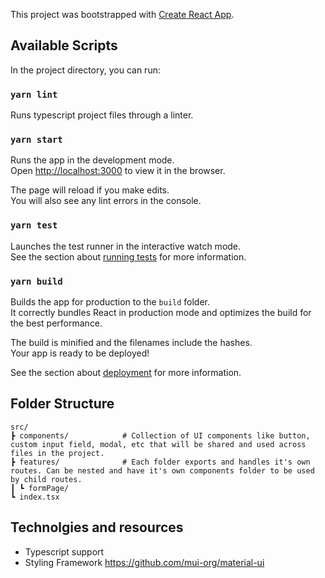 This project was bootstrapped with [Create React App](https://github.com/facebook/create-react-app).

## Available Scripts

In the project directory, you can run:

### `yarn lint`

Runs typescript project files through a linter.

### `yarn start`

Runs the app in the development mode.\
Open [http://localhost:3000](http://localhost:3000) to view it in the browser.

The page will reload if you make edits.\
You will also see any lint errors in the console.

### `yarn test`

Launches the test runner in the interactive watch mode.\
See the section about [running tests](https://facebook.github.io/create-react-app/docs/running-tests) for more information.

### `yarn build`

Builds the app for production to the `build` folder.\
It correctly bundles React in production mode and optimizes the build for the best performance.

The build is minified and the filenames include the hashes.\
Your app is ready to be deployed!

See the section about [deployment](https://facebook.github.io/create-react-app/docs/deployment) for more information.

## Folder Structure


```
src/
┣ components/            # Collection of UI components like button, custom input field, modal, etc that will be shared and used across files in the project.
┣ features/              # Each folder exports and handles it's own routes. Can be nested and have it's own components folder to be used by child routes.
┃ ┗ formPage/
┗ index.tsx

```

## Technolgies and resources
- Typescript support
- Styling Framework
  https://github.com/mui-org/material-ui

